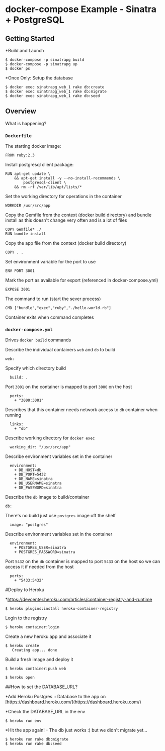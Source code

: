 # docker-compose Example - Sinatra + PostgreSQL

## Getting Started

*Build and Launch

    $ docker-compose -p sinatrapg build
    $ docker-compose -p sinatrapg up
    $ docker ps

*Once Only: Setup the database

    $ docker exec sinatrapg_web_1 rake db:create
    $ docker exec sinatrapg_web_1 rake db:migrate
    $ docker exec sinatrapg_web_1 rake db:seed

## Overview

What is happening?

### ``Dockerfile``

The starting docker image:

    FROM ruby:2.3

Install postgresql client package:

    RUN apt-get update \
        && apt-get install -y --no-install-recommends \
            postgresql-client \
        && rm -rf /var/lib/apt/lists/*

Set the working directory for operations in the container

    WORKDIR /usr/src/app

Copy the Gemfile from the context (docker build directory)
and bundle install as this doesn't change very often and is 
a lot of files

    COPY Gemfile* ./
    RUN bundle install

Copy the app file from the context (docker build directory)

    COPY . .

Set environment variable for the port to use

    ENV PORT 3001

Mark the port as available for export (referenced in docker-compose.yml)

    EXPOSE 3001

The command to run (start the sever process)

    CMD ["bundle","exec","ruby","./hello-world.rb"]

Container exits when command completes



### ``docker-compose.yml``

Drives ``docker build`` commands

Describe the individual containers ``web`` and ``db`` to build

    web:

Specify which directory build

      build: .

Port ``3001`` on the container is mapped to port ``3000`` on the host

      ports:
        + "3000:3001"

Describes that this container needs network access to ``db`` container when running

      links:
        + "db"

Describe working directory for ``docker exec``

      working_dir: "/usr/src/app"  

Describe environment variables set in the container

      environment:
        + DB_HOST=db
        + DB_PORT=5432
        + DB_NAME=sinatra
        + DB_USERNAME=sinatra
        + DB_PASSWORD=sinatra

Describe the ``db`` image to build/container

    db:

There's no build just use ``postgres`` image off the shelf

      image: "postgres"

Describe environment variables set in the container

      environment:
        + POSTGRES_USER=sinatra
        + POSTGRES_PASSWORD=sinatra

Port ``5432`` on the ``db`` container is mapped to port ``5433`` on the host so we can access it if needed from the host

      ports:
        + "5433:5432"


#Deploy to Heroku

*https://devcenter.heroku.com/articles/container-registry-and-runtime

    $ heroku plugins:install heroku-container-registry

Login to the registry

    $ heroku container:login

Create a new heroku app and associate it

    $ heroku create
       Creating app... done

Build a fresh image and deploy it

    $ heroku container:push web

    $ heroku open

##How to set the DATABASE_URL?

*Add Heroku Postgres :: Database to the app on [https://dashboard.heroku.com/](https://dashboard.heroku.com/)

*Check the DATABASE_URL in the env

    $ heroku run env

*Hit the app again! - The db just works :) but we didn't migrate yet...

    $ heroku run rake db:migrate
    $ heroku run rake db:seed

